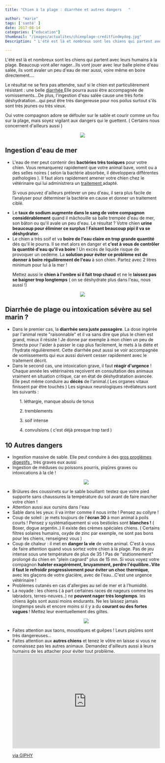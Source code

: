 ```yaml
---
title: "Chien à la plage : diarrhée et autres dangers   "

author: "marie"
tags: ['santé' ]
date: 2017-08-14
categories: ["education"]
thumbnail: "/images/actualites/chienplage-creditfindmydog.jpg"
Description: " L'été est là et nombreux sont les chiens qui partent avec leurs humains à la plage. Beaucoup vont aller nager...Ils vont jouer avec leur balle pleine d'eau salée, ils vont avaler un peu d'eau de mer aussi, voire même en boire directement.... "

---
```


L'été est là et nombreux sont les chiens qui partent avec leurs humains à la plage. Beaucoup vont aller nager...Ils vont jouer avec leur balle pleine d'eau salée, ils vont avaler un peu d'eau de mer aussi, voire même en boire directement....

Le résultat ne se fera pas attendre, sauf si le chien est particulièrement résistant : une belle <a href="http://www.chien-calme.com/faq/que_faire/quand_chien-a-diarrhee/" target="_blank" > diarrhée </a> Elle pourra aussi être accompagnée de vomissements...De plus, l'ingestion d'eau salée cause une très forte déshydratation...qui peut être très dangereuse pour nos poilus surtout s'ils sont très jeunes ou très vieux.

Oui votre compagnon adore se défouler sur le sable et courir comme un fou sur la plage, mais soyez vigilant aux dangers qui le guettent. ( Certains nous concernent d'ailleurs aussi )

<p align="center"><img src="/images/actualites/jeuxplagedangers1.jpg" class="img-responsive"></p>




## Ingestion d'eau de mer  ##
<ul><li> L'eau de mer peut contenir des <b>bactéries très toxiques</b> pour votre chien. Vous remarquerez rapidement que votre animal bave, vomit ou a des selles noires ( selon la bactérie absorbée, il développera différentes pathologies ). Il faut alors rapidement amener votre chien chez le vétérinaire qui lui administrera un <a href="http://www.chien-calme.com/actualites/assurer-chien/" target="_blank" > traitement </a>adapté.

Si vous pouvez d'ailleurs prélever un peu d'eau, il sera plus facile de l’analyser pour déterminer la bactérie en cause et donner un traitement ciblé. </li>
<li> Le <b>taux de sodium augmente dans le sang de votre compagnon considérablement</b> quand il mâchouille sa balle trempée d'eau de mer, son bâton ou qu'il avale un peu d'eau. Le résultat ? Votre chien <b>urine beaucoup pour éliminer ce surplus ! Faisant beaucoup pipi il va se déshydrater. </b> </li>

<li> Le chien a très soif et va <b>boire de l'eau claire en trop grande quantité</b> dés qu'il le pourra. Il se met alors en danger et <b>c'est à vous de contrôler la quantité d'eau qu'il va boire</b> ! Un excès de liquide risque de provoquer un oedéme. La <b>solution pour éviter ce problème est de donner à boire régulièrement de l'eau</b> à son chien. Partez avec 2 litres minimum pour lui à la mer !

Mettez aussi le <b> chien à l'ombre si il fait trop chaud</b> et ne le <b>laissez pas se baigner trop longtemps</b> ( on se déshydrate plus dans l'eau, nous aussi !)</li></ul>


<p align="center"><img src="/images/actualites/Dog-Drinkingsaltwater.jpg" class="img-responsive"></p>



## Diarrhée de plage ou intoxication sévère au sel marin ?  ##
<ul><li>Dans le premier cas, la <b>diarrhée sera juste passagère</b>. La dose ingérée par l'animal reste "raisonnable" et il va sans dire que plus le chien est grand, mieux il résiste !  Je donne par exemple à mon chien un peu de Smecta pour l'aider à passer le cap plus facilement, le mets à la diéte et l'hydrate régulièrement. Cette diarrhée peut aussi se voir accompagnée de vomissements qui eux aussi doivent cesser rapidement avec le traitement décrit. </li>

<li>Dans le second cas, une intoxication grave, il faut <b>réagir d'urgence</b> ! Chaque année les vétérinaires reçoivent en consultation des animaux vraiment en situation critique, car en état de déshydratation avancée. Elle peut même conduire au <b>décès</b> de l'animal.( Les organes vitaux finissent par être touchés ) Les signaux neurologiques révélateurs sont les suivants :</li>
<ol>1. léthargie, manque absolu de tonus </ol>
<ol>2. tremblements </ol>
<ol>3. soif intense </ol>
<ol>4. convulsions ( c'est déjà presque trop tard )</ol></ul>




## 10 Autres dangers ##
 <ul><li>Ingestion massive de sable. Elle peut conduire à des <a href="https://www.vets-now.com/2017/06/beach-dangers-for-dogs/" target="_blank" > gros proglémes digestifs </a>, très graves eux aussi </li>

<li>Ingestion de méduses ou poissons pourris, piqûres graves ou intoxications à la clé !</li>

<p align="center"><img src="/images/actualites/meduses-danger-chien.jpg" class="img-responsive"></p>


<li>Brûlures des coussinets sur le sable bouillant: testez que votre pied supporte sans chaussures la température du sol avant de faire marcher votre chien ! </li>


<li> Attention aussi aux oursins dans l'eau </li>


<li>Sable dans les yeux: il va irriter comme il nous irrite ! Pensez au collyre !</li>


<li>Coup de soleil : je mets toujours de l'<b>écran 30</b> à mon animal à poils courts ! Pensez y systématiquement si vos bestioles sont <b>blanches !</b> ( Boxer, dogue argentin..) Il existe des crèmes spéciales chiens. ( Certains filtres solaires humains, oxyde de zinc par exemple, ne sont pas bons pour les chiens, renseignez vous )</li>


<li>Coup de chaleur : il met en <b>danger la vie</b> de votre animal. C'est à vous de faire attention quand vous sortez votre chien à la plage. Pas de jeu intense sous une température de plus de 35 ! Pas de "stationnement" prolongé du chien en "plein cagnard" plus de 15 mn. Si vous voyez votre compagnon <b>haleter exagérément, bruyamment, perdre l'équilibre..Vite il faut le refroidir progressivement pour éviter un choc thermique</b>, avec les glaçons de votre glacière, avec de l'eau...C'est une urgence vétérinaire !</li>


<li>Problèmes cutanés en cas d'allergies au sel de mer et à l'humidité.</li>


<li>La noyade : les chiens ( à part certaines races de nageurs comme les labradors, terres-neuves..) ne <b>peuvent nager très longtemps</b>. les chiens âgés sont aussi moins endurants. Ne les laissez jamais longtemps seuls et encore moins si il y a du <b>courant ou des fortes vagues </b>! Mettez leur eventuellement des giltes. </li>


<p align="center"><img src="/images/actualites/dog-life-vest.jpg" class="img-responsive"></p>

<li>Faites attention aux taons, moustiques et guêpes ! Leurs piqûres sont très dangereuses... </li>

<li>Faites attention aux <b>autres chiens</b> et tenez le vôtre en laisse si vous ne connaissez pas les autres animaux. Demandez d'ailleurs aussi à leurs humains de les attacher pour éviter tout problème.


<iframe src="https://giphy.com/embed/o0XupQ0jlkQ7K" width="480" height="308" frameBorder="0" class="giphy-embed" allowFullScreen></iframe><p><a href="https://giphy.com/gifs/dog-loop-stick-o0XupQ0jlkQ7K">via GIPHY</a></p>



